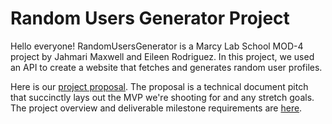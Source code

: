 # Random Users Generator Project

Hello everyone! RandomUsersGenerator is a Marcy Lab School MOD-4 project by Jahmari Maxwell and Eileen Rodriguez. In this project, we used an API to create a website that fetches and generates random user profiles.

Here is our [project proposal](https://docs.google.com/document/d/1ndnrKH8Q5RyNzDFa5nhL4MI2r0jszhzmeS1Ap3S-oHE/edit). The proposal is a technical document pitch that succinctly lays out the MVP we're shooting for and any stretch goals. The project overview and deliverable milestone requirements are [here](https://github.com/MLS-DreamMakers/.github).
